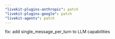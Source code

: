 ```yaml
---
"livekit-plugins-anthropic": patch
"livekit-plugins-google": patch
"livekit-agents": patch
---
```


fix: add single_message_per_turn to LLM capabilities
